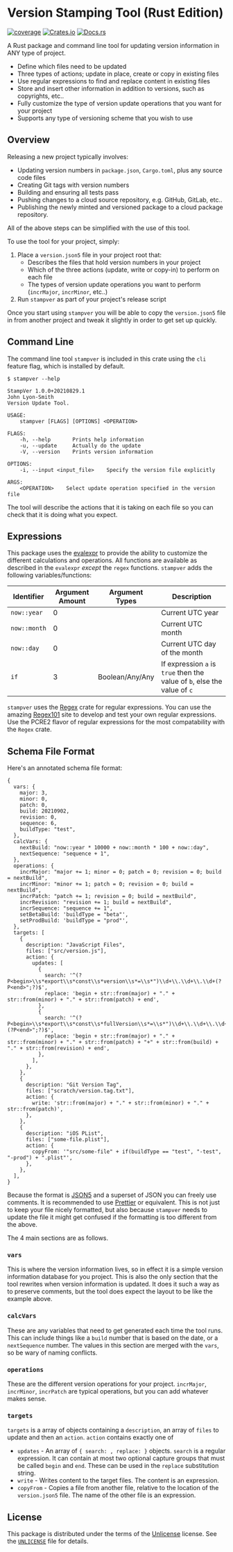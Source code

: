 # Version Stamping Tool (Rust Edition)

[![coverage](https://shields.io/endpoint?url=https://raw.githubusercontent.com/jlyonsmith/stampver-rs/main/coverage.json)](https://github.com/jlyonsmith/stampver-rs/blob/main/coverage.json)
[![Crates.io](https://img.shields.io/crates/v/stampver.svg)](https://crates.io/crates/stampver)
[![Docs.rs](https://docs.rs/stampver/badge.svg)](https://docs.rs/stampver)

A Rust package and command line tool for updating version information in ANY type of project.

- Define which files need to be updated
- Three types of actions; update in place, create or copy in existing files
- Use regular expressions to find and replace content in existing files
- Store and insert other information in addition to versions, such as copyrights, etc..
- Fully customize the type of version update operations that you want for your project
- Supports any type of versioning scheme that you wish to use

## Overview

Releasing a new project typically involves:

- Updating version numbers in `package.json`, `Cargo.toml`, plus any source code files
- Creating Git tags with version numbers
- Building and ensuring all tests pass
- Pushing changes to a cloud source repository, e.g. GitHub, GitLab, etc..
- Publishing the newly minted and versioned package to a cloud package repository.

All of the above steps can be simplified with the use of this tool.

To use the tool for your project, simply:

1. Place a `version.json5` file in your project root that:
     - Describes the files that hold version numbers in your project
     - Which of the three actions (update, write or copy-in) to perform on each file
     - The types of version update operations you want to perform (`incrMajor`, `incrMinor`, etc..)
2. Run `stampver` as part of your project's release script

Once you start using `stampver` you will be able to copy the `version.json5` file in from another project and tweak it slightly in order to get set up quickly.

## Command Line

The command line tool `stampver` is included in this crate using the `cli` feature flag, which is installed by default.

```text
$ stampver --help

StampVer 1.0.0+20210829.1
John Lyon-Smith
Version Update Tool.

USAGE:
    stampver [FLAGS] [OPTIONS] <OPERATION>

FLAGS:
    -h, --help       Prints help information
    -u, --update     Actually do the update
    -V, --version    Prints version information

OPTIONS:
    -i, --input <input_file>    Specify the version file explicitly

ARGS:
    <OPERATION>    Select update operation specified in the version file
```

The tool will describe the actions that it is taking on each file so you can check that it is doing what you expect.

## Expressions

This package uses the [evalexpr](https://crates.io/crates/evalexpr) to provide the ability to customize the different calculations and operations.  All functions are available as described in the `evalexpr` *except* the `regex` functions. `stampver` adds the following variables/functions:

| Identifier   | Argument Amount | Argument Types  | Description                                                              |
| ------------ | --------------- | --------------- | ------------------------------------------------------------------------ |
| `now::year`  | 0               |                 | Current UTC year                                                         |
| `now::month` | 0               |                 | Current UTC month                                                        |
| `now::day`   | 0               |                 | Current UTC day of the month                                             |
| `if`         | 3               | Boolean/Any/Any | If expression `a` is `true` then the value of `b`, else the value of `c` |

`stampver` uses the [Regex](https://crates.io/crates/regex) crate for regular expressions. You can use the amazing [Regex101](https://regex101.com/) site to develop and test your own regular expressions.  Use the PCRE2 flavor of regular expressions for the most compatability with the `Regex` crate.

## Schema File Format

Here's an annotated schema file format:

```json5
{
  vars: {
    major: 3,
    minor: 0,
    patch: 0,
    build: 20210902,
    revision: 0,
    sequence: 6,
    buildType: "test",
  },
  calcVars: {
    nextBuild: "now::year * 10000 + now::month * 100 + now::day",
    nextSequence: "sequence + 1",
  },
  operations: {
    incrMajor: "major += 1; minor = 0; patch = 0; revision = 0; build = nextBuild",
    incrMinor: "minor += 1; patch = 0; revision = 0; build = nextBuild",
    incrPatch: "patch += 1; revision = 0; build = nextBuild",
    incrRevision: "revision += 1; build = nextBuild",
    incrSequence: "sequence += 1",
    setBetaBuild: 'buildType = "beta"',
    setProdBuild: 'buildType = "prod"',
  },
  targets: [
    {
      description: "JavaScript Files",
      files: ["src/version.js"],
      action: {
        updates: [
          {
            search: '^(?P<begin>\\s*export\\s*const\\s*version\\s*=\\s*")\\d+\\.\\d+\\.\\d+(?P<end>";?)$',
            replace: 'begin + str::from(major) + "." + str::from(minor) + "." + str::from(patch) + end',
          },
          {
            search: '^(?P<begin>\\s*export\\s*const\\s*fullVersion\\s*=\\s*")\\d+\\.\\d+\\.\\d+\\+\\d+\\.\\d+(?P<end>";?)$',
            replace: 'begin + str::from(major) + "." + str::from(minor) + "." + str::from(patch) + "+" + str::from(build) + "." + str::from(revision) + end',
          },
        ],
      },
    },
    {
      description: "Git Version Tag",
      files: ["scratch/version.tag.txt"],
      action: {
        write: 'str::from(major) + "." + str::from(minor) + "." + str::from(patch)',
      },
    },
    {
      description: "iOS PList",
      files: ["some-file.plist"],
      action: {
        copyFrom: '"src/some-file" + if(buildType == "test", "-test", "-prod") + ".plist"',
      },
    },
  ],
}
```

Because the format is [JSON5](https://json5.org/) and a superset of JSON you can freely use comments. It is recommended to use [Prettier](https://prettier.io/) or equivalent. This is not just to keep your file nicely formatted, but also because `stampver` needs to update the file it might get confused if the formatting is too different from the above.

The 4 main sections are as follows.

### `vars`

This is where the version information lives, so in effect it is a simple version information database for you project.  This is also the only section that the tool rewrites when version information is updated.  It does it such a way as to preserve comments, but the tool does expect the layout to be like the example above.

### `calcVars`

These are any variables that need to get generated each time the tool runs. This can include things like a `build` number that is based on the date, or a `nextSequence` number.  The values in this section are merged with the `vars`, so be wary of naming conflicts.

### `operations`

These are the different version operations for your project. `incrMajor`, `incrMinor`, `incrPatch` are typical operations, but you can add whatever makes sense.

### `targets`

`targets` is a array of objects containing a `description`, an array of `files` to update and then an `action`.  `action` contains exactly one of

- `updates` - An array of `{ search: , replace: }` objects.  `search` is a regular expression. It can contain at most two optional capture groups that must be called `begin` and `end`.  These can be used in the `replace` substitution string.
- `write` - Writes content to the target files.  The content is an expression.
- `copyFrom` - Copies a file from another file, relative to the location of the `version.json5` file.  The name of the other file is an expression.

## License

This package is distributed under the terms of the [Unlicense](http://unlicense.org/) license. See the [`UNLICENSE`](UNLICENSE) file for details.
